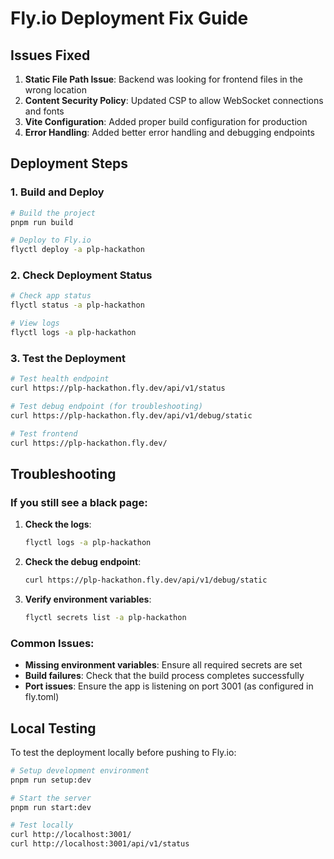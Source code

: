 # Fly.io Deployment Fix Guide

## Issues Fixed

1. **Static File Path Issue**: Backend was looking for frontend files in the wrong location
2. **Content Security Policy**: Updated CSP to allow WebSocket connections and fonts
3. **Vite Configuration**: Added proper build configuration for production
4. **Error Handling**: Added better error handling and debugging endpoints

## Deployment Steps

### 1. Build and Deploy

```bash
# Build the project
pnpm run build

# Deploy to Fly.io
flyctl deploy -a plp-hackathon
```

### 2. Check Deployment Status

```bash
# Check app status
flyctl status -a plp-hackathon

# View logs
flyctl logs -a plp-hackathon
```

### 3. Test the Deployment

```bash
# Test health endpoint
curl https://plp-hackathon.fly.dev/api/v1/status

# Test debug endpoint (for troubleshooting)
curl https://plp-hackathon.fly.dev/api/v1/debug/static

# Test frontend
curl https://plp-hackathon.fly.dev/
```

## Troubleshooting

### If you still see a black page:

1. **Check the logs**:
   ```bash
   flyctl logs -a plp-hackathon
   ```

2. **Check the debug endpoint**:
   ```bash
   curl https://plp-hackathon.fly.dev/api/v1/debug/static
   ```

3. **Verify environment variables**:
   ```bash
   flyctl secrets list -a plp-hackathon
   ```

### Common Issues:

- **Missing environment variables**: Ensure all required secrets are set
- **Build failures**: Check that the build process completes successfully
- **Port issues**: Ensure the app is listening on port 3001 (as configured in fly.toml)

## Local Testing

To test the deployment locally before pushing to Fly.io:

```bash
# Setup development environment
pnpm run setup:dev

# Start the server
pnpm run start:dev

# Test locally
curl http://localhost:3001/
curl http://localhost:3001/api/v1/status
```

